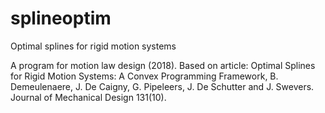 # splineoptim
Optimal splines for rigid motion systems

A program for motion law design (2018).
Based on article: Optimal Splines for Rigid Motion Systems: A Convex Programming Framework,
B. Demeulenaere, J. De Caigny, G. Pipeleers, J. De Schutter and J. Swevers.
Journal of Mechanical Design 131(10).
